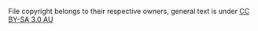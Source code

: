 File copyright belongs to their respective owners, general text is under [CC BY-SA 3.0 AU](https://creativecommons.org/licenses/by-sa/3.0/au/)
